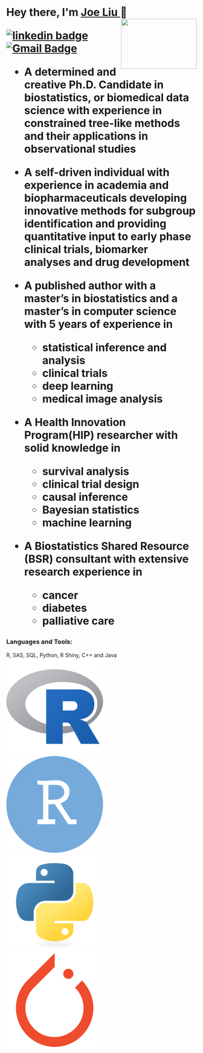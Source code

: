 <h1>Hey there, I'm <a  href="https://github.com/yzliu1995">Joe Liu </a>👋<img align="right" width="200" height="133" src="https://biostat.wiscweb.wisc.edu/wp-content/uploads/sites/1008/2020/10/Joe-Liu-600x400.png">

[![linkedin badge](https://github.com/gauravghongde/social-icons/blob/master/SVG/Color/LinkedIN.svg)](https://www.linkedin.com/in/yingzhouliu)
[![Gmail Badge](https://github.com/gauravghongde/social-icons/blob/master/SVG/Color/Gmail.svg)](mailto:yingzhou6666@gmail.com)

- A determined and creative Ph.D. Candidate in biostatistics, or biomedical data science with experience in constrained tree-like methods and their applications in observational studies

- A self-driven individual with experience in academia and biopharmaceuticals developing innovative methods for subgroup identification and providing quantitative input to early phase clinical trials, biomarker analyses and drug development
  
- A published author with a master’s in biostatistics and a master’s in computer science with 5 years of experience in       
  - statistical inference and analysis
  - clinical trials
  - deep learning
  - medical image analysis
  
- A Health Innovation Program(HIP) researcher with solid knowledge in 
  - survival analysis
  - clinical trial design
  - causal inference
  - Bayesian statistics
  - machine learning
  
- A Biostatistics Shared Resource (BSR) consultant  with extensive research experience in 
  - cancer
  - diabetes
  - palliative care

<h3 align="left">Languages and Tools:</h3>
R, SAS, SQL, Python, R Shiny, C++ and Java
<img src="https://github.com/devicons/devicon/blob/master/icons/r/r-original.svg"><img src="https://github.com/devicons/devicon/blob/master/icons/rstudio/rstudio-original.svg"><img src="https://github.com/devicons/devicon/blob/master/icons/python/python-original.svg"><img src="https://github.com/devicons/devicon/blob/master/icons/pytorch/pytorch-original.svg">
